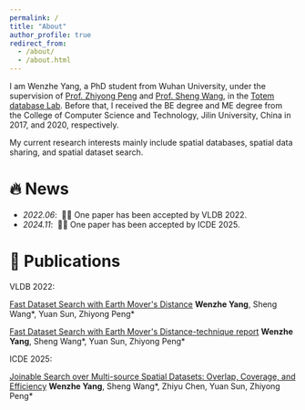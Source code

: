 ```yaml
---
permalink: /
title: "About"
author_profile: true
redirect_from: 
  - /about/
  - /about.html
---
```


I am Wenzhe Yang, a PhD student from Wuhan University, under the supervision of [Prof. Zhiyong Peng](https://cs.whu.edu.cn/info/1019/2494.htm) and [Prof. Sheng Wang](http://sheng.whu.edu.cn/), in the [Totem database Lab](http://totemdb.whu.edu.cn/). Before that, I received the BE degree and ME degree from the College of Computer Science and Technology, Jilin University, China in 2017, and 2020, respectively.

My current research interests mainly include spatial databases, spatial data sharing, and spatial dataset search.

# 🔥 News
- *2022.06*: &nbsp;🎉🎉 One paper has been accepted by VLDB 2022.
- *2024.11*: &nbsp;🎉🎉 One paper has been accepted by ICDE 2025. 

# 📝 Publications 

<div class='paper-box'><div class='paper-box-image'><div><div class="badge">VLDB 2022:</div>
<div class='paper-box-text' markdown="1">

[Fast Dataset Search with Earth Mover's Distance](https://dl.acm.org/doi/abs/10.14778/3551793.3551811)  **Wenzhe Yang**, Sheng Wang*, Yuan Sun, Zhiyong Peng*

[Fast Dataset Search with Earth Mover's Distance-technique report](https://github.com/yangwenzhe/yangwenzhe.github.io/blob/master/_publications/22VLDB-tr.pdf)  **Wenzhe Yang**, Sheng Wang*, Yuan Sun, Zhiyong Peng*

<div class='paper-box'><div class='paper-box-image'><div><div class="badge">ICDE 2025:</div>
<div class='paper-box-text' markdown="1">

[Joinable Search over Multi-source Spatial Datasets: Overlap, Coverage, and Efficiency](https://arxiv.org/abs/2311.13383)  **Wenzhe Yang**, Sheng Wang*, Zhiyu Chen, Yuan Sun, Zhiyong Peng*


